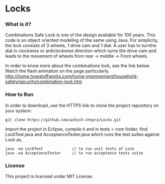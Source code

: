Locks
=====

### What is it?

Combinations Safe Lock is one of the design available for 100 years. This code is an object oriented modeling of the same using Java.
For simplicity, the lock consists of 3 wheels, 1 drive cam and 1 dial. A user has to turnthe  dial in clockwise 
or anticlockwise direction which turns the drive cam and leads to the movement of wheels from 
rear -> middle -> Front wheels.

In order to know more about the combinations lock, see the link below. Watch the flash animation on the page particularly.
http://home.howstuffworks.com/home-improvement/household-safety/security/combination-lock.htm

### How to Run 

In order to download, use the HTTPS link to clone the project repository on your system:
  
    git clone https://github.com/ashish-chopra/Locks.git

Import the project in Eclipse, compile it and in tests > com folder, find LockTest.java and AcceptanceTester.java which runs the test suites against Lock as, 

    java -ea LockTest             // to run unit tests of Lock
    java -ea AcceptanceTester     // to run acceptance tests suite
    
    
### License

This project is licensed under MIT License.